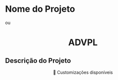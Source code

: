 # Nome do Projeto 
ou
<h1 align="center">ADVPL</h1>

## Descrição do Projeto
<p align="center">🚀 Customizações disponíveis</p>
